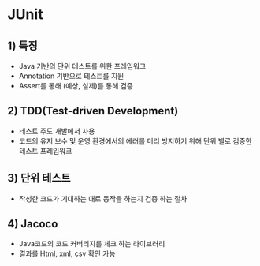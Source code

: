# JUnit
## 1) 특징
- Java 기반의 단위 테스트를 위한 프레임워크
- Annotation 기반으로 테스트를 지원
- Assert를 통해 (예상, 실제)를 통해 검증
## 2) TDD(Test-driven Development)
- 테스트 주도 개발에서 사용
- 코드의 유지 보수 및 운영 환경에서의 에러를 미리 방지하기 위해 단위 별로 검증한 테스트 프레임워크
## 3) 단위 테스트
- 작성한 코드가 기대하는 대로 동작을 하는지 검증 하는 절차
## 4) Jacoco
- Java코드의 코드 커버리지를 체크 하는 라이브러리
- 결과를 Html, xml, csv 확인 가능
